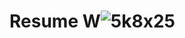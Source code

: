 # Resume W![5k8x25](https://user-images.githubusercontent.com/59066632/130264479-66826f4d-6da5-4bc5-aac3-a2f242e940c5.gif)


